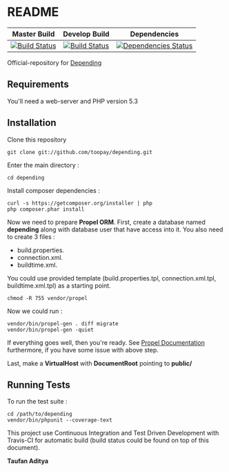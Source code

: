 README
======

| Master Build | Develop Build | Dependencies |
| :---: | :---: | :---: |
[![Build Status](https://secure.travis-ci.org/toopay/depending.png?branch=master)](http://travis-ci.org/toopay/depending)|[![Build Status](https://secure.travis-ci.org/toopay/depending.png?branch=develop)](http://travis-ci.org/toopay/depending)|[![Dependencies Status](https://www.wakuwakuw.com/d/8483765)](http://depending.in/toopay/depending)


Official-repository for [Depending](http://depending.in)

Requirements
------------

You'll need a web-server and PHP version 5.3

Installation
------------

Clone this repository

	git clone git://github.com/toopay/depending.git

Enter the main directory :
	
	cd depending

Install composer dependencies :

	curl -s https://getcomposer.org/installer | php
	php composer.phar install

Now we need to prepare **Propel ORM**. First, create a database named **depending** along with database user that have access into it. You also need to create 3 files :

- build.properties. 
- connection.xml. 
- buildtime.xml. 

You could use provided template (build.properties.tpl, connection.xml.tpl, buildtime.xml.tpl) as a starting point.
	
	chmod -R 755 vendor/propel

Now we could run :

	vendor/bin/propel-gen . diff migrate
	vendor/bin/propel-gen -quiet

If everything goes well, then you're ready. See [Propel Documentation](http://propelorm.org/documentation/) furthermore, if you have some issue with above step.

Last, make a **VirtualHost** with **DocumentRoot** pointing to **public/**

Running Tests
-------------

To run the test suite :

	cd /path/to/depending
	vendor/bin/phpunit --coverage-text
	
This project use Continuous Integration and Test Driven Development with Travis-CI for automatic build (build status could be found on top of this document).

**Taufan Aditya**
